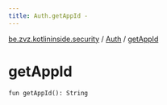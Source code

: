 ```yaml
---
title: Auth.getAppId - 
---
```


[be.zvz.kotlininside.security](../index.html) / [Auth](index.html) / [getAppId](./get-app-id.html)

# getAppId

`fun getAppId(): String`